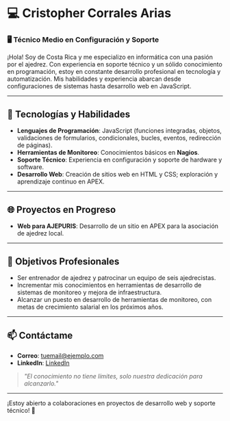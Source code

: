 # 💻 Cristopher Corrales Arias

### 🖥️ Técnico Medio en Configuración y Soporte

¡Hola! Soy de Costa Rica y me especializo en informática con una pasión por el ajedrez. Con experiencia en soporte técnico y un sólido conocimiento en programación, estoy en constante desarrollo profesional en tecnología y automatización. Mis habilidades y experiencia abarcan desde configuraciones de sistemas hasta desarrollo web en JavaScript.

---

## 🔧 Tecnologías y Habilidades

- **Lenguajes de Programación**: JavaScript (funciones integradas, objetos, validaciones de formularios, condicionales, bucles, eventos, redirección de páginas).
- **Herramientas de Monitoreo**: Conocimientos básicos en **Nagios**.
- **Soporte Técnico**: Experiencia en configuración y soporte de hardware y software.
- **Desarrollo Web**: Creación de sitios web en HTML y CSS; exploración y aprendizaje continuo en APEX.

---

## 🌐 Proyectos en Progreso

- **Web para AJEPURIS**: Desarrollo de un sitio en APEX para la asociación de ajedrez local.

---

## 🎯 Objetivos Profesionales

- Ser entrenador de ajedrez y patrocinar un equipo de seis ajedrecistas.
- Incrementar mis conocimientos en herramientas de desarrollo de sistemas de monitoreo y mejora de infraestructura.
- Alcanzar un puesto en desarrollo de herramientas de monitoreo, con metas de crecimiento salarial en los próximos años.

---

## 📫 Contáctame

- **Correo**: [tuemail@ejemplo.com](mailto:tuemail@ejemplo.com)
- **LinkedIn**: [LinkedIn](https://www.linkedin.com)

> _"El conocimiento no tiene límites, solo nuestra dedicación para alcanzarlo."_ 

---

¡Estoy abierto a colaboraciones en proyectos de desarrollo web y soporte técnico! 🚀
